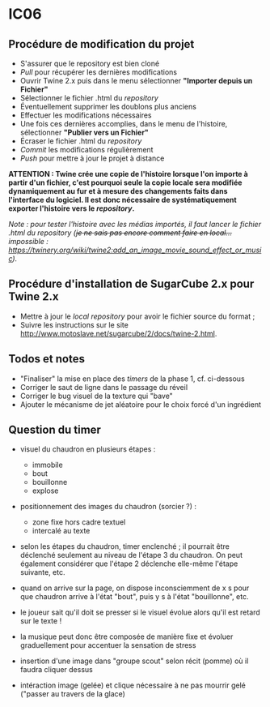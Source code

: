 ﻿# IC06

## Procédure de modification du projet

- S'assurer que le repository est bien cloné
- _Pull_ pour récupérer les dernières modifications
- Ouvrir Twine 2.x puis dans le menu sélectionner **"Importer depuis un Fichier"**
- Sélectionner le fichier .html du _repository_
- Éventuellement supprimer les doublons plus anciens
- Effectuer les modifications nécessaires
- Une fois ces dernières accomplies, dans le menu de l'histoire, sélectionner **"Publier vers un Fichier"**
- Écraser le fichier .html du _repository_
- _Commit_ les modifications régulièrement
- _Push_ pour mettre à jour le projet à distance

**ATTENTION : Twine crée une copie de l'histoire lorsque l'on importe à partir d'un fichier,
c'est pourquoi seule la copie locale sera modifiée dynamiquement au fur et à mesure des
changements faits dans l'interface du logiciel. Il est donc nécessaire de systématiquement
exporter l'histoire vers le _repository_.**

_Note : pour tester l'histoire avec les médias importés, il faut lancer le fichier .html du
repository (~~je ne sais pas encore comment faire en local...~~ impossible : <https://twinery.org/wiki/twine2:add_an_image_movie_sound_effect_or_music>)._

## Procédure d'installation de SugarCube 2.x pour Twine 2.x

- Mettre à jour le _local repository_ pour avoir le fichier source du format ;
- Suivre les instructions sur le site <http://www.motoslave.net/sugarcube/2/docs/twine-2.html>.

## Todos et notes

- "Finaliser" la mise en place des _timers_ de la phase 1, cf. ci-dessous
- Corriger le saut de ligne dans le passage du réveil
- Corriger le bug visuel de la texture qui "bave"
- Ajouter le mécanisme de jet aléatoire pour le choix forcé d'un ingrédient

## Question du timer

- visuel du chaudron en plusieurs étapes :
    - immobile
    - bout
    - bouillonne
    - explose
- positionnement des images du chaudron (sorcier ?) :
    - zone fixe hors cadre textuel
    - intercalé au texte
- selon les étapes du chaudron, timer enclenché ; il pourrait être déclenché seulement au niveau de l'étape 3 du chaudron. On peut également considérer que l'étape 2 déclenche elle-même l'étape suivante, etc.
- quand on arrive sur la page, on dispose inconsciemment de x s pour que chaudron arrive à l'état "bout", puis y s à l'état "bouillonne", etc.
- le joueur sait qu'il doit se presser si le visuel évolue alors qu'il est retard sur le texte !
- la musique peut donc être composée de manière fixe et évoluer graduellement pour accentuer la sensation de stress

- insertion d'une image dans "groupe scout" selon récit (pomme) où il faudra cliquer dessus
- intéraction image (gelée) et clique nécessaire à ne pas mourrir gelé ("passer au travers de la glace)